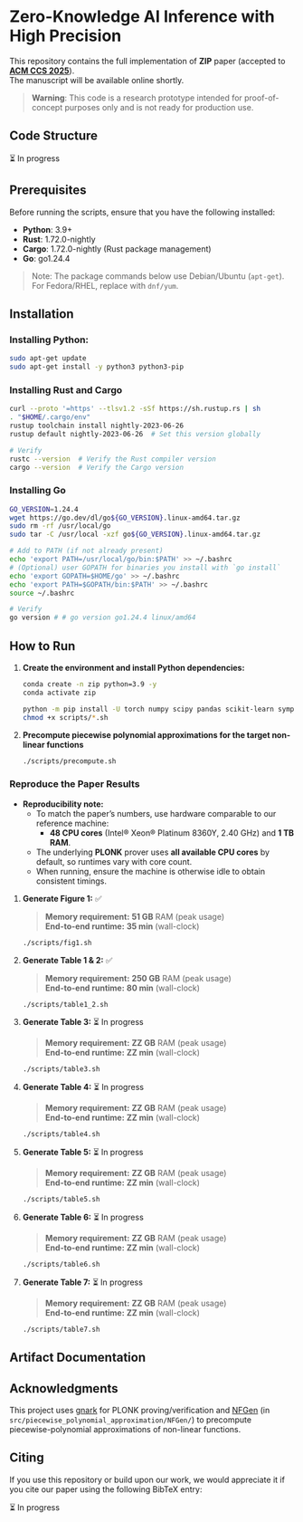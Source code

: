 # Zero-Knowledge AI Inference with High Precision

This repository contains the full implementation of **ZIP** paper (accepted to [**ACM CCS 2025**](https://www.sigsac.org/ccs/CCS2025/)).       
The manuscript will be available online shortly.

> **Warning**: This code is a research prototype intended for proof-of-concept purposes only and is not ready for production use.

## Code Structure

⏳ In progress

## Prerequisites
Before running the scripts, ensure that you have the following installed:

- **Python**: 3.9+
- **Rust**: 1.72.0-nightly
- **Cargo**: 1.72.0-nightly (Rust package management)
- **Go**: go1.24.4

> Note: The package commands below use Debian/Ubuntu (```apt-get```). For Fedora/RHEL, replace with ```dnf/yum```.

## Installation

### Installing Python:

   ```bash
   sudo apt-get update
   sudo apt-get install -y python3 python3-pip
   ```

### Installing Rust and Cargo

   ```bash
   curl --proto '=https' --tlsv1.2 -sSf https://sh.rustup.rs | sh
   . "$HOME/.cargo/env"
   rustup toolchain install nightly-2023-06-26
   rustup default nightly-2023-06-26  # Set this version globally

   # Verify
   rustc --version  # Verify the Rust compiler version
   cargo --version  # Verify the Cargo version
   ```

### Installing Go

   ```bash
   GO_VERSION=1.24.4
   wget https://go.dev/dl/go${GO_VERSION}.linux-amd64.tar.gz
   sudo rm -rf /usr/local/go
   sudo tar -C /usr/local -xzf go${GO_VERSION}.linux-amd64.tar.gz

   # Add to PATH (if not already present)
   echo 'export PATH=/usr/local/go/bin:$PATH' >> ~/.bashrc
   # (Optional) user GOPATH for binaries you install with `go install`
   echo 'export GOPATH=$HOME/go' >> ~/.bashrc
   echo 'export PATH=$GOPATH/bin:$PATH' >> ~/.bashrc
   source ~/.bashrc

   # Verify
   go version # # go version go1.24.4 linux/amd64
   ```

## How to Run

1. **Create the environment and install Python dependencies:**
   ```bash
   conda create -n zip python=3.9 -y
   conda activate zip
   ```
   ```bash
   python -m pip install -U torch numpy scipy pandas scikit-learn sympy
   chmod +x scripts/*.sh
   ```

2. **Precompute piecewise polynomial approximations for the target non-linear functions**
   ```bash
   ./scripts/precompute.sh
   ```
### Reproduce the Paper Results

- **Reproducibility note:**  
   - To match the paper’s numbers, use hardware comparable to our reference machine:
      - **48 CPU cores** (Intel® Xeon® Platinum 8360Y, 2.40 GHz) and **1 TB RAM**.  
   - The underlying **PLONK** prover uses **all available CPU cores** by default, so runtimes vary with core count.  
   - When running, ensure the machine is otherwise idle to obtain consistent timings.

1. **Generate Figure 1:** ✅
   > **Memory requirement:** **51 GB** RAM (peak usage)   
   > **End-to-end runtime:** **35 min** (wall-clock)   
   ```bash
   ./scripts/fig1.sh
   ```
2. **Generate Table 1 & 2:** ✅
   > **Memory requirement:** **250 GB** RAM (peak usage)   
   > **End-to-end runtime:** **80 min** (wall-clock)   

   ```bash
   ./scripts/table1_2.sh
   ```
3. **Generate Table 3:** ⏳ In progress
   > **Memory requirement:** **ZZ GB** RAM (peak usage)   
   > **End-to-end runtime:** **ZZ min** (wall-clock)   

   ```bash
   ./scripts/table3.sh
   ```
4. **Generate Table 4:** ⏳ In progress
   > **Memory requirement:** **ZZ GB** RAM (peak usage)   
   > **End-to-end runtime:** **ZZ min** (wall-clock)   

   ```bash
   ./scripts/table4.sh
   ```
5. **Generate Table 5:** ⏳ In progress
   > **Memory requirement:** **ZZ GB** RAM (peak usage)   
   > **End-to-end runtime:** **ZZ min** (wall-clock)   

   ```bash
   ./scripts/table5.sh
   ```
6. **Generate Table 6:** ⏳ In progress
   > **Memory requirement:** **ZZ GB** RAM (peak usage)   
   > **End-to-end runtime:** **ZZ min** (wall-clock)   

   ```bash
   ./scripts/table6.sh
   ```
7. **Generate Table 7:** ⏳ In progress
   > **Memory requirement:** **ZZ GB** RAM (peak usage)   
   > **End-to-end runtime:** **ZZ min** (wall-clock)   

   ```bash
   ./scripts/table7.sh
   ```
   
## Artifact Documentation

## Acknowledgments
This project uses [gnark](https://github.com/Consensys/gnark) for PLONK proving/verification and [NFGen](https://github.com/Fannxy/NFGen) (in `src/piecewise_polynomial_approximation/NFGen/`) to precompute piecewise-polynomial approximations of non-linear functions.

## Citing

If you use this repository or build upon our work, we would appreciate it if you cite our paper using the following BibTeX entry:

⏳ In progress


